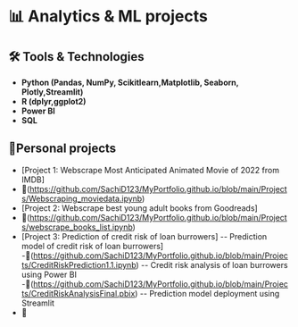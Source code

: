 # 📊 Analytics & ML projects

## 🛠️ Tools & Technologies  
- **Python (Pandas, NumPy, Scikitlearn,Matplotlib, Seaborn, Plotly,Streamlit)**
- **R (dplyr,ggplot2)**
- **Power BI**
- **SQL**

## 📌Personal projects
- [Project 1: Webscrape Most Anticipated Animated Movie of 2022 from IMDB]
- 🔗(https://github.com/SachiD123/MyPortfolio.github.io/blob/main/Projects/Webscraping_moviedata.ipynb)
- [Project 2: Webscrape best young adult books from Goodreads]
- 🔗(https://github.com/SachiD123/MyPortfolio.github.io/blob/main/Projects/webscrape_books_list.ipynb)
- [Project 3: Prediction of credit risk of loan burrowers]
-- Prediction model of credit risk of loan burrowers]
-🔗(https://github.com/SachiD123/MyPortfolio.github.io/blob/main/Projects/CreditRiskPrediction1.1.ipynb)
-- Credit risk analysis of loan burrowers using Power BI 
-🔗(https://github.com/SachiD123/MyPortfolio.github.io/blob/main/Projects/CreditRiskAnalysisFinal.pbix)
-- Prediction model deployment using Streamlit
- **🔗**

